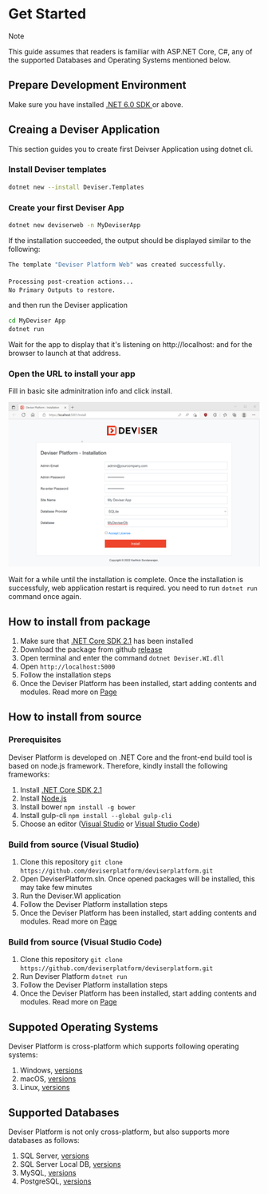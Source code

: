 # Get Started

>[!NOTE]
>This guide assumes that readers is familiar with ASP.NET Core, C#, any of the supported Databases and Operating Systems mentioned below.

## Prepare Development Environment

Make sure you have installed [.NET 6.0 SDK ](https://dotnet.microsoft.com/en-us/download/dotnet/6.0) or above. 

## Creaing a Deviser Application
This section guides you to create first Deivser Application using dotnet cli.
<!-- ### Check everything installed correctly
Once you've installed .NET, open a **new** command prompt or terminal and run the following command:

```bash
dotnet
```

If the installation succeeded, the output should be displayed similar to the following:

```Bash
Usage: dotnet [options]
Usage: dotnet [path-to-application]

Options:
-h|--help         Display help.
--info            Display .NET information.
--list-sdks       Display the installed SDKs.
--list-runtimes   Display the installed runtimes.

path-to-application:
The path to an application .dll file to execute.
``` -->

### Install Deviser templates
```bash
dotnet new --install Deviser.Templates
```
<!-- If the installation succeeded, the output should be displayed similar to the following:


```bash
The following template packages will be installed:
   Deviser.Templates

Success: Deviser.Templates::{version} installed the following templates:
Template Name         Short Name  Language  Tags
--------------------  ----------  --------  -----------
Deviser Platform Web  deviserweb  [C#]      Web/Deviser
``` -->

### Create your first Deviser App

```bash
dotnet new deviserweb -n MyDeviserApp
```
If the installation succeeded, the output should be displayed similar to the following:

```bash
The template "Deviser Platform Web" was created successfully.

Processing post-creation actions...
No Primary Outputs to restore.
```

and then run the Deviser application

```bash
cd MyDeviser App
dotnet run
```
Wait for the app to display that it's listening on http://localhost:<port number> and for the browser to launch at that address.

### Open the URL to install your app 

Fill in basic site adminitration info and click install.

<img class="img-popup" src="../assets/images/DeviserInstallation.jpg">

Wait for a while until the installation is complete. Once the installation is successfuly, web application restart is required. you need to run `dotnet run` command once again.

## How to install from package
1. Make sure that <a href="https://www.microsoft.com/net/download" target="_blank">.NET Core SDK 2.1</a> has been installed
2. Download the package from github [release](https://github.com/deviserplatform/deviserplatform/releases)
3. Open terminal and enter the command `dotnet Deviser.WI.dll`
4. Open `http://localhost:5000`
5. Follow the installation steps
6. Once the Deviser Platform has been installed, start adding contents and modules. Read more on [Page](pages/index.md)

## How to install from source
### Prerequisites
Deviser Platform is developed on .NET Core and the front-end build tool is based on node.js framework. Therefore, kindly install the following frameworks: 
1. Install <a href="https://www.microsoft.com/net/download" target="_blank">.NET Core SDK 2.1</a>
2. Install <a href="https://nodejs.org" target="_blank">Node.js</a>
3. Install bower `npm install -g bower` 
4. Install gulp-cli `npm install --global gulp-cli`
5. Choose an editor ([Visual Studio](https://visualstudio.microsoft.com/vs/) or [Visual Studio Code](https://code.visualstudio.com/))

### Build from source (Visual Studio)
1. Clone this repository
`git clone https://github.com/deviserplatform/deviserplatform.git`
2. Open DeviserPlatform.sln. Once opened packages will be installed, this may take few minutes
3. Run the Deviser.WI application
4. Follow the Deviser Platform installation steps
5. Once the Deviser Platform has been installed, start adding contents and modules. Read more on [Page](pages/index.md)

### Build from source (Visual Studio Code)
1. Clone this repository
`git clone https://github.com/deviserplatform/deviserplatform.git`
2. Run Deviser Platform 
`dotnet run`
3. Follow the Deviser Platform installation steps
4. Once the Deviser Platform has been installed, start adding contents and modules. Read more on [Page](pages/index.md)


## Suppoted Operating Systems
Deviser Platform is cross-platform which supports following operating systems:
1. Windows, <a href="https://docs.microsoft.com/en-us/dotnet/core/windows-prerequisites?tabs=netcore2x" target="_blank">versions</a>
2. macOS, <a href="https://docs.microsoft.com/en-us/dotnet/core/macos-prerequisites?tabs=netcore2x" target="_blank">versions</a>
3. Linux, <a href="https://docs.microsoft.com/en-us/dotnet/core/linux-prerequisites?tabs=netcore2x" target="_blank">versions</a>

## Supported Databases
Deviser Platform is not only cross-platform, but also supports more databases as follows:
1. SQL Server, <a href="https://docs.microsoft.com/en-us/ef/core/providers/sql-server/index" target="_blank">versions</a>
2. SQL Server Local DB, <a href="https://docs.microsoft.com/en-us/ef/core/providers/sql-server/index" target="_blank">versions</a>
3. MySQL, <a href="https://github.com/PomeloFoundation/Pomelo.EntityFrameworkCore.MySql" target="_blank">versions</a>
4. PostgreSQL, <a href="http://www.npgsql.org/doc/compatibility.html" target="_blank">versions</a>

